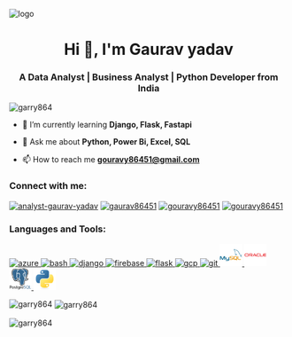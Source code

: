 ![logo](https://github.com/Garry864/Garry864/blob/main/GitHub%20Background.png)
<h1 align="center">Hi 👋, I'm Gaurav yadav</h1>
<h3 align="center">A Data Analyst | Business Analyst | Python Developer from India</h3>

<p align="left"> <img src="https://komarev.com/ghpvc/?username=garry864&label=Profile%20views&color=0e75b6&style=flat" alt="garry864" /> </p>

- 🌱 I’m currently learning **Django, Flask, Fastapi**

- 💬 Ask me about **Python, Power Bi, Excel, SQL**

- 📫 How to reach me **gouravy86451@gmail.com**

<h3 align="left">Connect with me:</h3>
<p align="left">
<a href="https://linkedin.com/in/analyst-gaurav-yadav" target="blank"><img align="center" src="https://raw.githubusercontent.com/rahuldkjain/github-profile-readme-generator/master/src/images/icons/Social/linked-in-alt.svg" alt="analyst-gaurav-yadav" height="30" width="40" /></a>
<a href="https://kaggle.com/gaurav86451" target="blank"><img align="center" src="https://raw.githubusercontent.com/rahuldkjain/github-profile-readme-generator/master/src/images/icons/Social/kaggle.svg" alt="gaurav86451" height="30" width="40" /></a>
<a href="https://www.hackerrank.com/gouravy86451" target="blank"><img align="center" src="https://raw.githubusercontent.com/rahuldkjain/github-profile-readme-generator/master/src/images/icons/Social/hackerrank.svg" alt="gouravy86451" height="30" width="40" /></a>
<a href="https://www.leetcode.com/gouravy86451" target="blank"><img align="center" src="https://raw.githubusercontent.com/rahuldkjain/github-profile-readme-generator/master/src/images/icons/Social/leet-code.svg" alt="gouravy86451" height="30" width="40" /></a>
</p>

<h3 align="left">Languages and Tools:</h3>
<p align="left"> <a href="https://azure.microsoft.com/en-in/" target="_blank" rel="noreferrer"> <img src="https://www.vectorlogo.zone/logos/microsoft_azure/microsoft_azure-icon.svg" alt="azure" width="40" height="40"/> </a> <a href="https://www.gnu.org/software/bash/" target="_blank" rel="noreferrer"> <img src="https://www.vectorlogo.zone/logos/gnu_bash/gnu_bash-icon.svg" alt="bash" width="40" height="40"/> </a> <a href="https://www.djangoproject.com/" target="_blank" rel="noreferrer"> <img src="https://cdn.worldvectorlogo.com/logos/django.svg" alt="django" width="40" height="40"/> </a> <a href="https://firebase.google.com/" target="_blank" rel="noreferrer"> <img src="https://www.vectorlogo.zone/logos/firebase/firebase-icon.svg" alt="firebase" width="40" height="40"/> </a> <a href="https://flask.palletsprojects.com/" target="_blank" rel="noreferrer"> <img src="https://www.vectorlogo.zone/logos/pocoo_flask/pocoo_flask-icon.svg" alt="flask" width="40" height="40"/> </a> <a href="https://cloud.google.com" target="_blank" rel="noreferrer"> <img src="https://www.vectorlogo.zone/logos/google_cloud/google_cloud-icon.svg" alt="gcp" width="40" height="40"/> </a> <a href="https://git-scm.com/" target="_blank" rel="noreferrer"> <img src="https://www.vectorlogo.zone/logos/git-scm/git-scm-icon.svg" alt="git" width="40" height="40"/> </a> <a href="https://www.mysql.com/" target="_blank" rel="noreferrer"> <img src="https://raw.githubusercontent.com/devicons/devicon/master/icons/mysql/mysql-original-wordmark.svg" alt="mysql" width="40" height="40"/> </a> <a href="https://www.oracle.com/" target="_blank" rel="noreferrer"> <img src="https://raw.githubusercontent.com/devicons/devicon/master/icons/oracle/oracle-original.svg" alt="oracle" width="40" height="40"/> </a> <a href="https://www.postgresql.org" target="_blank" rel="noreferrer"> <img src="https://raw.githubusercontent.com/devicons/devicon/master/icons/postgresql/postgresql-original-wordmark.svg" alt="postgresql" width="40" height="40"/> </a> <a href="https://www.python.org" target="_blank" rel="noreferrer"> <img src="https://raw.githubusercontent.com/devicons/devicon/master/icons/python/python-original.svg" alt="python" width="40" height="40"/> </a> </p>

<p><img align="left" src="https://github-readme-stats.vercel.app/api/top-langs?username=garry864&show_icons=true&locale=en&layout=compact" alt="garry864" /></p>

<p>&nbsp;<img align="center" src="https://github-readme-stats.vercel.app/api?username=garry864&show_icons=true&locale=en" alt="garry864" /></p>

<p><img align="center" src="https://github-readme-streak-stats.herokuapp.com/?user=garry864&" alt="garry864" /></p>
